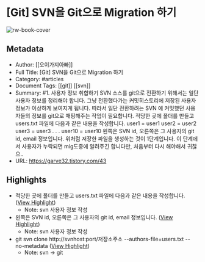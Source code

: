 # [Git] SVN을 Git으로 Migration 하기

![rw-book-cover](https://img1.daumcdn.net/thumb/R800x0/?scode=mtistory2&fname=https%3A%2F%2Fblog.kakaocdn.net%2Fdn%2Fd0oJQs%2FbtrficeZsyf%2F8XnoeNTcsRTOaTXuK6HDwK%2Fimg.png)

## Metadata
- Author: [[오이가지아빠]]
- Full Title: [Git] SVN을 Git으로 Migration 하기
- Category: #articles
- Document Tags: [[git]] [[svn]] 
- Summary: #1. 사용자 정보 취합하기 SVN 소스를 git으로 전환하기 위해서는 일단 사용자 정보를 정리해야 합니다. 그냥 전환했다가는 커밋히스토리에 저장된 사용자 정보가 이상하게 보여지게 됩니다. 따라서 일단 전환하려는 SVN 에 커밋했던 사용자들의 정보를 git으로 매핑해주는 작업이 필요합니다. 적당한 곳에 폴더를 만들고 users.txt 파일에 다음과 같은 내용을 작성합니다. user1 = user1 user2 = user2 user3 = user3 . . . user10 = user10 왼쪽은 SVN id, 오른쪽은 그 사용자의 git id, email 정보입니다. 위처럼 저장한 파일을 생성하는 것이 1단계입니다. 이 단계에서 사용자가 누락되면 mig도중에 알려주긴 합니다만, 처음부터 다시 해야해서 귀찮으..
- URL: https://garve32.tistory.com/43

## Highlights
- 적당한 곳에 폴더를 만들고 users.txt 파일에 다음과 같은 내용을 작성합니다. ([View Highlight](https://read.readwise.io/read/01hatxg3egm67b1f2d9eae1akh))
    - Note: svn 사용자 정보 작성
- 왼쪽은 SVN id, 오른쪽은 그 사용자의 git id, email 정보입니다. ([View Highlight](https://read.readwise.io/read/01hatxh5kg7qmkbnr70j2j5e98))
    - Note: svn 사용자 정보 작성
- git svn clone http://svnhost:port/저장소주소 --authors-file=users.txt --no-metadata ([View Highlight](https://read.readwise.io/read/01hatxhg1f9wd3sq34ptdr2ywn))
    - Note: svn -> git
